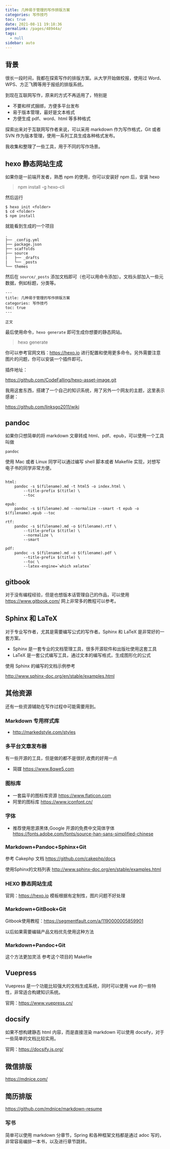 ```yaml
---
title: 几种易于管理的写作排版方案
categories: 写作技巧
toc: true
date: 2021-08-11 19:18:36
permalink: /pages/48944a/
tags: 
  - null
sidebar: auto
---
```


## 背景

很长一段时间，我都在探索写作的排版方案。从大学开始做校报，使用过 Word、WPS、方正飞腾等用于报纸的排版系统。

到现在互联网写作，原来的方式不再适用了，特别是

- 不要和样式捆绑，方便多平台发布
- 易于版本管理，最好是文本格式
- 方便生成 pdf、word、html 等多种格式
  

探索出来对于互联网写作者来说，可以采用 markdown 作为写作格式，Git 或者 SVN 作为版本管理，使用一系列工具生成各种格式发布。

我收集和整理了一些工具，用于不同的写作场景。


## hexo 静态网站生成

如果你是一前端开发者，熟悉 npm 的使用，你可以安装好 npm 后，安装 hexo

> npm install -g hexo-cli

然后运行

```
$ hexo init <folder>
$ cd <folder>
$ npm install

```

就能看到生成的一个项目

```
.
├── _config.yml
├── package.json
├── scaffolds
├── source
|   ├── _drafts
|   └── _posts
└── themes

```

然后在 `source/_posts` 添加文档即可（也可以用命令添加）。文档头部加入一些元数据，例如标题，分类等。

```
---
title: 几种易于管理的写作排版方案
categories: 写作技巧
toc: true
---

正文

```

最后使用命令，`hexo generate` 即可生成你想要的静态网站。

> hexo generate

你可以参考官网文档：https://hexo.io  进行配置和使用更多命令。另外需要注意图片的问题，你可以安装一个插件即可。

插件地址：

https://github.com/CodeFalling/hexo-asset-image.git

我用这套东西，搭建了一个自己的知识系统，用了另外一个网友的主题，这里表示感谢：

https://github.com/linksgo2011/wiki

## pandoc

如果你只想简单的将 markdown 文章转成 html、pdf、epub，可以使用一个工具叫做

`pandoc`

使用 Mac 或者 Linux 同学可以通过编写 shell 脚本或者 Makefile 实现，对想写电子书的同学非常方便。

```

html: 
	pandoc -s $(filename).md -t html5 -o index.html \
		--title-prefix $(title) \
		--toc

epub: 
	pandoc -s $(filename).md --normalize --smart -t epub -o $(filename).epub --toc

rtf: 
	pandoc -s $(filename).md -o $(filename).rtf \
		--title-prefix $(title) \
		--normalize \
		--smart

pdf: 
	pandoc -s $(filename).md -o $(filename).pdf \
		--title-prefix $(title) \
		--toc \
		--latex-engine=`which xelatex`
```

## gitbook 

对于没有编程经验，但是也想版本话管理自己的作品，可以使用 https://www.gitbook.com/ 网上非常多的教程可以参考。


## Sphinx 和 LaTeX

对于专业写作者，尤其是需要编写公式的写作者。Sphinx 和 LaTeX 是非常好的一套方案。

- Sphinx 是一套专业的文档管理工具，很多开源软件和出版社使用这套工具
- LaTeX 是一套公式编写工具，通过文本的编写格式，生成图形化的公式

使用 Sphinx 的编写的文档示例参考

http://www.sphinx-doc.org/en/stable/examples.html


## 其他资源

还有一些资源辅助在写作过程中可能需要用到。

### Markdown 专用样式库

- http://markedstyle.com/styles

### 多平台文章发布器

有一些开源的工具，但是做的都不是很好,收费的好用一点

- 简媒 https://www.8qwe5.com


### 图标库

- 一套扁平的图标库资源  https://www.flaticon.com 
- 阿里的图标库 https://www.iconfont.cn/

### 字体

- 推荐使用思源黑体,Google 开源的免费中文简体字体 https://fonts.adobe.com/fonts/source-han-sans-simplified-chinese



### Markdown+Pandoc+Sphinx+Git

参考 Cakephp 文档 https://github.com/cakephp/docs

使用Sphinx的文档列表
http://www.sphinx-doc.org/en/stable/examples.html

### HEXO 静态网站生成
官网：https://hexo.io 
模板根据有定制性，图片问题不好处理

### Markdown+GitBook+Git
Gitbook使用教程：https://segmentfault.com/a/1190000005859901

以后如果需要编辑产品文档优先使用这种方法

### Markdown+Pandoc+Git 
这个方法更加灵活
参考这个项目的 Makefile



## Vuepress



Vuepress 是一个功能比较强大的文档生成系统，同时可以使用 vue 的一些特性，非常适合构建知识系统。

官网：https://www.vuepress.cn/



## docsify 

如果不想构建静态 html 内容，而是直接渲染 markdown 可以使用 docsify，对于一些简单的文档比较实用。



官网：https://docsify.js.org/



## 微信排版

https://mdnice.com/



## 简历排版

https://github.com/mdnice/markdown-resume



### 写书

简单可以使用 markdown 分章节，Spring 和各种框架文档都是通过 adoc 写的，非常容易编排一本书，以及进行章节跳转。

